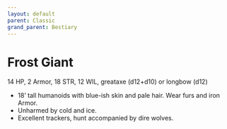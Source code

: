 ```yaml
---
layout: default
parent: Classic
grand_parent: Bestiary
---
```


# Frost Giant 

14 HP, 2 Armor, 18 STR, 12 WIL, greataxe (d12+d10) or longbow (d12)

- 18’ tall humanoids with blue-ish skin and pale hair. Wear furs and iron Armor.
- Unharmed by cold and ice.
- Excellent trackers, hunt accompanied by dire wolves.
